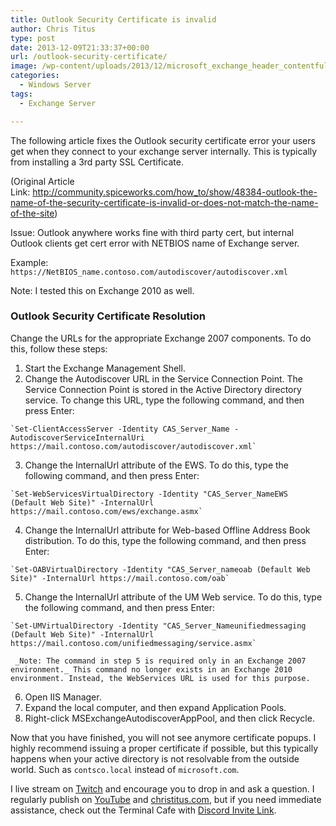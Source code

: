 ```yaml
---
title: Outlook Security Certificate is invalid
author: Chris Titus
type: post
date: 2013-12-09T21:33:37+00:00
url: /outlook-security-certificate/
image: /wp-content/uploads/2013/12/microsoft_exchange_header_contentfullwidth1.jpg
categories:
  - Windows Server
tags:
  - Exchange Server

---
```

The following article fixes the Outlook security certificate error your users get when they connect to your exchange server internally. This is typically from installing a 3rd party SSL Certificate.<!--more-->

(Original Article Link: <http://community.spiceworks.com/how_to/show/48384-outlook-the-name-of-the-security-certificate-is-invalid-or-does-not-match-the-name-of-the-site>)

Issue: Outlook anywhere works fine with third party cert, but internal Outlook clients get cert error with NETBIOS name of Exchange server.
  
Example: `https://NetBIOS_name.contoso.com/autodiscover/autodiscover.xml`
  
Note: I tested this on Exchange 2010 as well.

### Outlook Security Certificate Resolution

Change the URLs for the appropriate Exchange 2007 components. To do this, follow these steps:

  1. Start the Exchange Management Shell.
  2. Change the Autodiscover URL in the Service Connection Point. The Service Connection Point is stored in the Active Directory directory service. To change this URL, type the following command, and then press Enter:
  
    `Set-ClientAccessServer -Identity CAS_Server_Name -AutodiscoverServiceInternalUri https://mail.contoso.com/autodiscover/autodiscover.xml`
  3. Change the InternalUrl attribute of the EWS. To do this, type the following command, and then press Enter:
  
    `Set-WebServicesVirtualDirectory -Identity "CAS_Server_NameEWS (Default Web Site)" -InternalUrl https://mail.contoso.com/ews/exchange.asmx`
  4. Change the InternalUrl attribute for Web-based Offline Address Book distribution. To do this, type the following command, and then press Enter:
  
    `Set-OABVirtualDirectory -Identity "CAS_Server_nameoab (Default Web Site)" -InternalUrl https://mail.contoso.com/oab`
  5. Change the InternalUrl attribute of the UM Web service. To do this, type the following command, and then press Enter:
  
    `Set-UMVirtualDirectory -Identity "CAS_Server_Nameunifiedmessaging (Default Web Site)" -InternalUrl https://mail.contoso.com/unifiedmessaging/service.asmx`
  
     _Note: The command in step 5 is required only in an Exchange 2007 environment._ This command no longer exists in an Exchange 2010 environment. Instead, the WebServices URL is used for this purpose.
  6. Open IIS Manager.
  7. Expand the local computer, and then expand Application Pools.
  8. Right-click MSExchangeAutodiscoverAppPool, and then click Recycle.

Now that you have finished, you will not see anymore certificate popups. I highly recommend issuing a proper certificate if possible, but this typically happens when your active directory is not resolvable from the outside world. Such as `contsco.local` instead of `microsoft.com`.

I live stream on [Twitch][1] and encourage you to drop in and ask a question. I regularly publish on [YouTube][2] and [christitus.com][3], but if you need immediate assistance, check out the Terminal Cafe with [Discord Invite Link][4].

 [1]: https://twitch.tv/christitustech
 [2]: https://www.youtube.com/c/ChrisTitusTech
 [3]: https://christitus.com/
 [4]: https://christitus.com/discord
